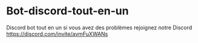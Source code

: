# Bot-discord-tout-en-un
Discord bot tout en un si vous avez des problèmes rejoignez notre Discord https://discord.com/invite/avmFuXWANs
